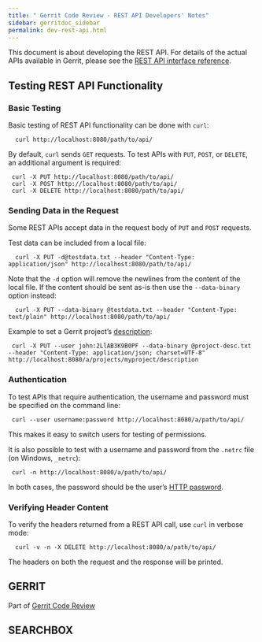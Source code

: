 ```yaml
---
title: " Gerrit Code Review - REST API Developers' Notes"
sidebar: gerritdoc_sidebar
permalink: dev-rest-api.html
---
```

This document is about developing the REST API. For details of the
actual APIs available in Gerrit, please see the [REST API interface
reference](rest-api.html).

## Testing REST API Functionality

### Basic Testing

Basic testing of REST API functionality can be done with `curl`:

``` 
  curl http://localhost:8080/path/to/api/
```

By default, `curl` sends `GET` requests. To test APIs with `PUT`,
`POST`, or `DELETE`, an additional argument is required:

``` 
 curl -X PUT http://localhost:8080/path/to/api/
 curl -X POST http://localhost:8080/path/to/api/
 curl -X DELETE http://localhost:8080/path/to/api/
```

### Sending Data in the Request

Some REST APIs accept data in the request body of `PUT` and `POST`
requests.

Test data can be included from a local
file:

``` 
  curl -X PUT -d@testdata.txt --header "Content-Type: application/json" http://localhost:8080/path/to/api/
```

Note that the `-d` option will remove the newlines from the content of
the local file. If the content should be sent as-is then use the
`--data-binary` option
instead:

``` 
  curl -X PUT --data-binary @testdata.txt --header "Content-Type: text/plain" http://localhost:8080/path/to/api/
```

Example to set a Gerrit project’s
[description](rest-api-projects.html#set-project-description):

``` 
 curl -X PUT --user john:2LlAB3K9B0PF --data-binary @project-desc.txt --header "Content-Type: application/json; charset=UTF-8" http://localhost:8080/a/projects/myproject/description
```

### Authentication

To test APIs that require authentication, the username and password must
be specified on the command line:

``` 
 curl --user username:password http://localhost:8080/a/path/to/api/
```

This makes it easy to switch users for testing of permissions.

It is also possible to test with a username and password from the
`.netrc` file (on Windows, `_netrc`):

``` 
 curl -n http://localhost:8080/a/path/to/api/
```

In both cases, the password should be the user’s [HTTP
password](user-upload.html#http).

### Verifying Header Content

To verify the headers returned from a REST API call, use `curl` in
verbose mode:

``` 
  curl -v -n -X DELETE http://localhost:8080/a/path/to/api/
```

The headers on both the request and the response will be printed.

## GERRIT

Part of [Gerrit Code Review](index.html)

## SEARCHBOX

